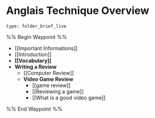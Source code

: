 # Anglais Technique Overview
 
```ccard
type: folder_brief_live
```
 
%% Begin Waypoint %%
- [[Important Informations]]
- [[Introduction]]
- **[[Vocabulary]]**
- **Writing a Review**
	- [[Computer Review]]
	- **Video Game Review**
		- [[game review]]
		- [[Reviewing a game]]
		- [[What is a good video game]]

%% End Waypoint %%